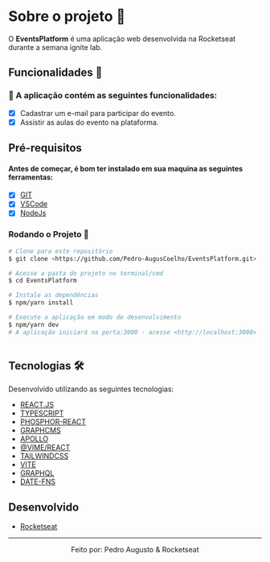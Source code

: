 # Sobre o projeto 💬

O **EventsPlatform** é uma aplicação web desenvolvida na Rocketseat durante a semana ignite lab.

## Funcionalidades 🧠

###  📕 A aplicação contém as seguintes funcionalidades:

- [x] Cadastrar um e-mail para participar do evento.
- [x] Assistir as aulas do evento na plataforma.

## Pré-requisitos
#### Antes de começar, é bom ter instalado em sua maquina as seguintes ferramentas:
- [x] [GIT](https://git-scm.com/)
- [x] [VSCode](https://code.visualstudio.com/)
- [x] [NodeJs](https://nodejs.org/en/)

### Rodando o Projeto 📖

```bash
# Clone para este repositório
$ git clone <https://github.com/Pedro-AugusCoelho/EventsPlatform.git>

# Acesse a pasta do projeto no terminal/cmd
$ cd EventsPlatform

# Instale as dependências
$ npm/yarn install

# Execute a aplicação em modo de desenvolvimento
$ npm/yarn dev
# A aplicação iniciará na porta:3000 - acesse <http://localhost:3000>
 
```

## Tecnologias 🛠

Desenvolvido utilizando as seguintes tecnologias:

- [REACT.JS](https://reactjs.org/)
- [TYPESCRIPT](https://www.typescriptlang.org/)
- [PHOSPHOR-REACT](https://www.npmjs.com/package/phosphor-react)
- [GRAPHCMS](https://graphcms.com/)
- [APOLLO](https://www.apollographql.com/)
- [@VIME/REACT](https://www.npmjs.com/package/@vime/react)
- [TAILWINDCSS](https://tailwindcss.com/)
- [VITE](https://vitejs.dev/)
- [GRAPHQL](https://graphql.org/)
- [DATE-FNS](https://date-fns.org/)


## Desenvolvido ##

- [Rocketseat](https://www.rocketseat.com.br/index)

****************

<p align="center">Feito por: Pedro Augusto & Rocketseat</p>
